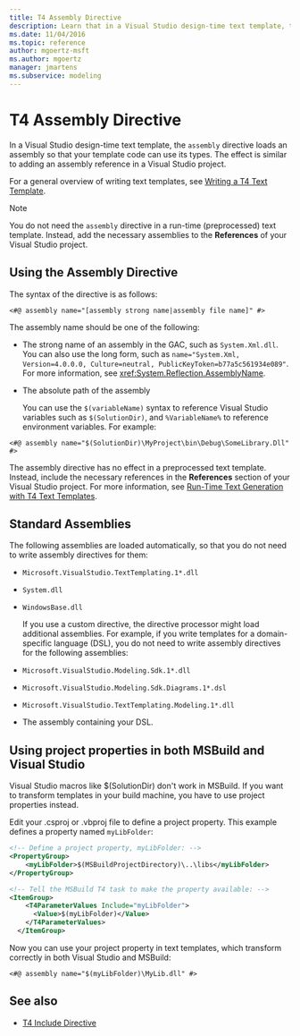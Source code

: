 ```yaml
---
title: T4 Assembly Directive
description: Learn that in a Visual Studio design-time text template, the assembly directive loads an assembly so that your template code can use its types.
ms.date: 11/04/2016
ms.topic: reference
author: mgoertz-msft
ms.author: mgoertz
manager: jmartens
ms.subservice: modeling
---
```

# T4 Assembly Directive

In a Visual Studio design-time text template, the `assembly` directive loads an assembly so that your template code can use its types. The effect is similar to adding an assembly reference in a Visual Studio project.

 For a general overview of writing text templates, see [Writing a T4 Text Template](../modeling/writing-a-t4-text-template.md).

> [!NOTE]
> You do not need the `assembly` directive in a run-time (preprocessed) text template. Instead, add the necessary assemblies to the **References** of your Visual Studio project.

## Using the Assembly Directive
 The syntax of the directive is as follows:

```
<#@ assembly name="[assembly strong name|assembly file name]" #>
```

 The assembly name should be one of the following:

- The strong name of an assembly in the GAC, such as `System.Xml.dll`. You can also use the long form, such as `name="System.Xml, Version=4.0.0.0, Culture=neutral, PublicKeyToken=b77a5c561934e089"`. For more information, see <xref:System.Reflection.AssemblyName>.

- The absolute path of the assembly

  You can use the `$(variableName)` syntax to reference Visual Studio variables such as `$(SolutionDir)`, and `%VariableName%` to reference environment variables. For example:

```
<#@ assembly name="$(SolutionDir)\MyProject\bin\Debug\SomeLibrary.Dll" #>
```

 The assembly directive has no effect in a preprocessed text template. Instead, include the necessary references in the **References** section of your Visual Studio project. For more information, see [Run-Time Text Generation with T4 Text Templates](../modeling/run-time-text-generation-with-t4-text-templates.md).

## Standard Assemblies
 The following assemblies are loaded automatically, so that you do not need to write assembly directives for them:

- `Microsoft.VisualStudio.TextTemplating.1*.dll`

- `System.dll`

- `WindowsBase.dll`

  If you use a custom directive, the directive processor might load additional assemblies. For example, if you write templates for a domain-specific language (DSL), you do not need to write assembly directives for the following assemblies:

- `Microsoft.VisualStudio.Modeling.Sdk.1*.dll`

- `Microsoft.VisualStudio.Modeling.Sdk.Diagrams.1*.dsl`

- `Microsoft.VisualStudio.TextTemplating.Modeling.1*.dll`

- The assembly containing your DSL.

## <a name="msbuild"></a> Using project properties in both MSBuild and Visual Studio
 Visual Studio macros like $(SolutionDir) don't work in MSBuild. If you want to transform templates in your build machine, you have to use project properties instead.

 Edit your .csproj or .vbproj file to define a project property. This example defines a property named `myLibFolder`:

```xml
<!-- Define a project property, myLibFolder: -->
<PropertyGroup>
    <myLibFolder>$(MSBuildProjectDirectory)\..\libs</myLibFolder>
</PropertyGroup>

<!-- Tell the MSBuild T4 task to make the property available: -->
<ItemGroup>
    <T4ParameterValues Include="myLibFolder">
      <Value>$(myLibFolder)</Value>
    </T4ParameterValues>
  </ItemGroup>
```

 Now you can use your project property in text templates, which transform correctly in both Visual Studio and MSBuild:

```
<#@ assembly name="$(myLibFolder)\MyLib.dll" #>
```

## See also

- [T4 Include Directive](../modeling/t4-include-directive.md)
